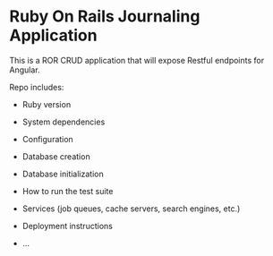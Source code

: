 # Ruby On Rails Journaling Application

This is a ROR CRUD application that will expose Restful endpoints for Angular.

Repo includes:

* Ruby version

* System dependencies

* Configuration

* Database creation

* Database initialization

* How to run the test suite

* Services (job queues, cache servers, search engines, etc.)

* Deployment instructions

* ...
